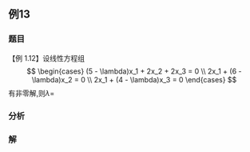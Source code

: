 ## 例13
### 题目
【例 1.12】设线性方程组
$$
\begin{cases}
(5 - \lambda)x_1 + 2x_2 + 2x_3 = 0 \\  
2x_1 + (6 - \lambda)x_2 = 0 \\  
2x_1 + (4 - \lambda)x_3 = 0 
\end{cases}
$$
有非零解,则$\lambda  =$

### 分析

### 解